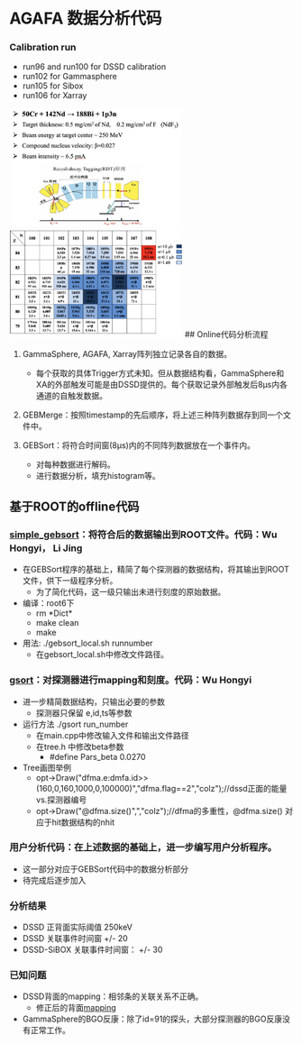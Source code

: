 
# AGAFA 数据分析代码
### Calibration run
- run96 and run100 for DSSD calibration 
- run102 for Gammasphere
- run105 for Sibox
- run106 for Xarray

<img src="fig/setup1.png" style="zoom:30%;" />
<img src="fig/setup2.png" style="zoom:30%;" />
## Online代码分析流程

1. GammaSphere, AGAFA, Xarray阵列独立记录各自的数据。
   - 每个获取的具体Trigger方式未知。但从数据结构看，GammaSphere和XA的外部触发可能是由DSSD提供的。每个获取记录外部触发后8μs内各通道的自触发数据。 

2. GEBMerge：按照timestamp的先后顺序，将上述三种阵列数据存到同一个文件中。
 
3. GEBSort：将符合时间窗(8μs)内的不同阵列数据放在一个事件内。
   - 对每种数据进行解码。
   - 进行数据分析，填充histogram等。

## 基于ROOT的offline代码

### [simple_gebsort](https://github.com/zhihuanli/simple_gebsort)：将符合后的数据输出到ROOT文件。代码：Wu Hongyi， Li Jing
 - 在GEBSort程序的基础上，精简了每个探测器的数据结构，将其输出到ROOT文件，供下一级程序分析。
   - 为了简化代码，这一级只输出未进行刻度的原始数据。
 - 编译：root6下
   - rm \*Dict\*
   - make clean
   - make
 - 用法: ./gebsort_local.sh runnumber
   - 在gebsort_local.sh中修改文件路径。
  
  ### [gsort](https://github.com/zhihuanli/gsmfma372)：对探测器进行mapping和刻度。代码：Wu Hongyi
  - 进一步精简数据结构，只输出必要的参数
    - 探测器只保留 e,id,ts等参数
  - 运行方法 ./gsort run_number
    - 在main.cpp中修改输入文件和输出文件路径
    - 在tree.h 中修改beta参数
      - #define Pars_beta 0.0270
  - Tree画图举例
    - opt->Draw("dfma.e:dmfa.id>>(160,0,160,1000,0,100000)","dfma.flag==2","colz");//dssd正面的能量 vs.探测器编号
    - opt->Draw("@dfma.size()",","colz");//dfma的多重性，@dfma.size() 对应于hit数据结构的nhit
    
   
### 用户分析代码：在上述数据的基础上，进一步编写用户分析程序。
   - 这一部分对应于GEBSort代码中的数据分析部分
   - 待完成后逐步加入
   
### 分析结果
   - DSSD 正背面实际阈值 250keV
   - DSSD 关联事件时间窗 +/- 20
   - DSSD-SiBOX 关联事件时间窗： +/- 30
   
### 已知问题
   - DSSD背面的mapping：相邻条的关联关系不正确。
     - 修正后的背面[mapping](dssd.map)
   - GammaSphere的BGO反康：除了id=91的探头，大部分探测器的BGO反康没有正常工作。

   
